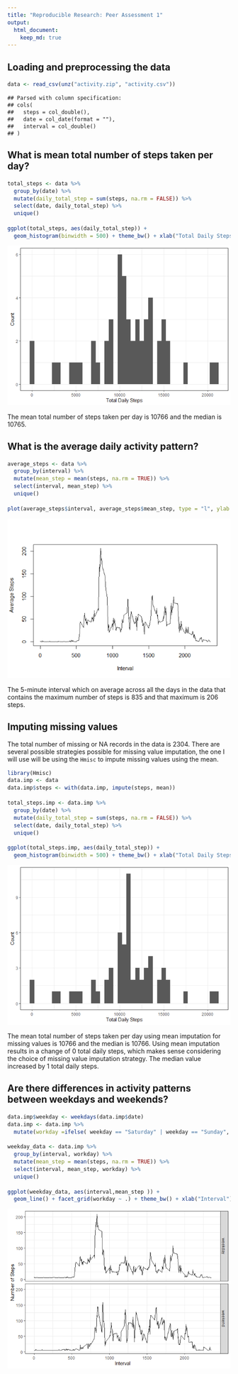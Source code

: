 ```yaml
---
title: "Reproducible Research: Peer Assessment 1"
output: 
  html_document:
    keep_md: true
---
```




## Loading and preprocessing the data


```r
data <- read_csv(unz("activity.zip", "activity.csv"))
```

```
## Parsed with column specification:
## cols(
##   steps = col_double(),
##   date = col_date(format = ""),
##   interval = col_double()
## )
```

## What is mean total number of steps taken per day?


```r
total_steps <- data %>% 
  group_by(date) %>% 
  mutate(daily_total_step = sum(steps, na.rm = FALSE)) %>% 
  select(date, daily_total_step) %>% 
  unique()

ggplot(total_steps, aes(daily_total_step)) +
  geom_histogram(binwidth = 500) + theme_bw() + xlab("Total Daily Steps") + ylab ("Count")
```

![](PA1_template_files/figure-html/histogram-1.png)<!-- -->

The mean total number of steps taken per day is 10766 and the median is 10765.

## What is the average daily activity pattern?


```r
average_steps <- data %>% 
  group_by(interval) %>% 
  mutate(mean_step = mean(steps, na.rm = TRUE)) %>% 
  select(interval, mean_step) %>% 
  unique()

plot(average_steps$interval, average_steps$mean_step, type = "l", ylab = ("Average Steps"), xlab = "Interval")
```

![](PA1_template_files/figure-html/time_plot-1.png)<!-- -->

The 5-minute interval which on average across all the days in the data that contains the maximum number of steps is 835 and that maximum is  206 steps.



## Imputing missing values

The total number of missing or NA records in the data is 2304. There are several possible strategies possible for missing value imputation, the one I will use will be using the `Hmisc` to impute missing values using the mean.


```r
library(Hmisc)
data.imp <- data
data.imp$steps <- with(data.imp, impute(steps, mean))

total_steps.imp <- data.imp %>% 
  group_by(date) %>% 
  mutate(daily_total_step = sum(steps, na.rm = FALSE)) %>% 
  select(date, daily_total_step) %>% 
  unique()

ggplot(total_steps.imp, aes(daily_total_step)) +
  geom_histogram(binwidth = 500) + theme_bw() + xlab("Total Daily Steps") + ylab ("Count")
```

![](PA1_template_files/figure-html/impute_missing-1.png)<!-- -->

The mean total number of steps taken per day using mean imputation for missing values  is 10766 and the median is 10766. Using mean imputation results in a change of 0 total daily steps, which makes sense considering the choice of missing value imputation strategy. The median value increased by 1 total daily steps.

## Are there differences in activity patterns between weekdays and weekends?



```r
data.imp$weekday <- weekdays(data.imp$date)
data.imp <- data.imp %>%
  mutate(workday =ifelse( weekday == "Saturday" | weekday == "Sunday", "weekend", "weekday"))

weekday_data <- data.imp %>% 
  group_by(interval, workday) %>% 
  mutate(mean_step = mean(steps, na.rm = TRUE)) %>% 
  select(interval, mean_step, workday) %>% 
  unique()

ggplot(weekday_data, aes(interval,mean_step )) +
  geom_line() + facet_grid(workday ~ .) + theme_bw() + xlab("Interval") + ylab ("Number of Steps")
```

![](PA1_template_files/figure-html/weekdays-1.png)<!-- -->








